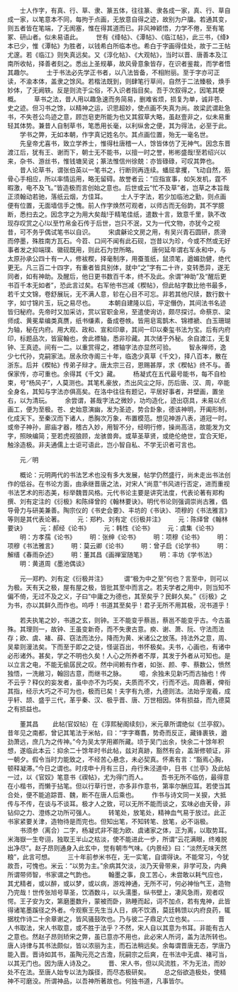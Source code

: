 <!-- { "loadSidebar": true } -->
　　士人作字，有真、行、草、隶、篆五体，往往篆、隶各成一家，真、行、草自成一家，以笔意本不同，每拘于点画，无放意自得之迹，故别为户牖。若通其变，则五者皆在笔端，了无阂塞，惟在得其道而已。非风神颖悟，力学不倦，至有笔冢、研山者。似未易语此。 
　　世有《绛帖》、《潭帖》、《临江帖》，此三书，《绛》本已少，惟《潭帖》为胜者，以钱希白所临本也。希白于字画得佳处，故于二王帖尤邃。若《临江》则失真远矣。又《淳化帖》、《大观帖》，当时以晋、唐善本及江南所收帖，择善者刻之。悉出上圣规摹，故风骨意象皆存，在识者鉴裁，而学者悟其趣尔。 
　　士于书法必先学正书者，以八法皆备，不相附丽。至于字亦可正读，不渝本体，盖隶之馀风。若楷法既到，则肆笔行草间，自然于二法臻极，焕手妙体，了无阙轶。反是则流于尘俗，不入识者指目矣。吾于次叙得之，因笔其梗概。 
　　草书之法，昔人用以趣急速而务简易，删难省烦，损复为单，诚非苍、史之迹。但习书之馀，以精神之运，识思超妙，使点画不失真为尚。故梁武谓赴急书，不失苍公鸟迹之意，顾岂皂吏所能为也又其叙草大略，虽赵壹非之，似未易重轻其体势。兼昔人自制草书，笔悉用长毫，以利纵舍之便，其为得法，必至于此。 
　　学书之弊，无如本朝，作字真记姓名尔。其点画位置，殆无一毫名世。 
　　先皇帝尤喜书，致立学养士，惟得杜唐稽一人，馀皆体仿了无神气。因念东晋渡江后，犹有王、谢而下，朝士无不能书，以擅一时之誉，彬彬盛哉!至若绍兴以来，杂书、游丝书，惟钱塘吴说；篆法惟信州徐兢：亦皆碌碌，可叹其弊也。 
　　昔人论草书，谓张伯英以一笔书之，行断则再连续。蟠屈拿攫，飞动自然，筋骨心手相应，所以率情运用，略无留碍。故誉者云：“应指宣事，如矢发机，霆不暇激，电不及飞。”皆造极而言创始之意也。后世或云“忙不及草”者，岂草之本旨哉正须翰动若驰，落纸云烟，方佳耳。 
　　士人于字法，若少加临池之勤，则点画便有位置，无面墙信手之愧。前人作字焕然可观者，以师古而无俗韵，其不学臆断，悉扫去之。因念字之为用大矣哉!于精笔佳纸，遣数十言，致意千里，孰不改现存叹赏之心!以至竹帛金石传于后世，岂只不泯，又为一代文物，亦犹今之视昔，可不务乎偶试笔书以自识。 
　　宋虞龢论文房之用，有吴兴青石圆研，质滑而停墨，殊胜南方瓦石。今苕、口间不闻有此石砚，岂昔以为珍，今或不然或无好事者发之抑端璞、徽砚既用，则此石为世所略。 
　　唐何延年谓右军永和中，与太原孙承公四十有一人，修袚稧，择毫制序，用蚕茧纸，鼠须笔，遒媚劲健，绝代更无。凡三百二十四字，有重者皆具别体，就中“之”字有二十许，变转悉异，遂无同者，如有神助。及醒后，他日更书数百千本，终不及此。余谓“神助”及“醒后更书百千本无如者”，恐此言过矣。右军他书岂减《稧帖》，但此帖字数比他书最多，若千丈文锦，卷舒展玩，无不满人意，轸在心目不可忘。非若其他尺牍，数行数十字，如寸锦片玉，玩之易尽也。 
　　本朝自建隆以后，平定僭伪，其间法书名迹皆归秘府。先帝时又加采访，赏以官职金帛，至遣使询访，颇尽探讨。命蔡京、梁师成、黄冕辈编类真赝，纸书缣素，备成卷帙。皆用皂鸾鹊木、锦褾褫、白玉珊瑚为轴，秘在内府。用大观、政和、宣和印章，其间一印以秦玺书法为宝。后有内府印，标题品次，皆宸翰也，舍此褾轴，悉非珍藏。其次储于外秘。余自渡江，无复钟、王真迹。间有一二。以重赏得之，褾轴字法亦显然可验。 
　　智永禅师，逸少七代孙，克嗣家法。居永欣寺阁三十年，临逸少真草《千文》，择八百本，散在浙东。后并《稧帖》传弟子辩才。唐太宗三召，恩赐甚厚，求《稧帖》终不与。善保家传，亦可重也。余得其《千文》藏。 
　　杨凝式在五代最号能书，每不自检束，号“杨风子”，人莫测也。其笔札豪放，杰出风尘之际，历后唐、汉、周，卒能全身名，其知与字法亦俱高矣。在洛中往往有题记，平居好事者，并壁画，置坐右，以为清玩。 
　　余尝谓，甚哉字法之微妙，功均造化，迹出窃具，未易以点画工，便为至极。苍、史始意演幽，发为圣迹，势合卦象，德该神明，开阖形制，化成天下。至秦汉而下诸人，悉胸次万象，布置模范。想见神游八表，道冠一时。或帝子神孙，廊庙才器，稽古入妙，用智不分，经明行修，操尚高洁，故能发为文字，照映编简；至若虎视狼顾，龙骇兽奔。或草圣草贤，或绝伦绝世，宜合天矩，触涂造极。非夫通儒上士讵可语此，岂小智自私、不学无识者可言也。 






　　元／明 

　　概论：元明两代的书法艺术也没有多大发展，帖学仍然盛行，尚未走出书法创作的低谷。在书论方面，由承继晋唐之法，对宋人“尚意”书风进行否定，进而重视书法艺术的形态美，标举魏晋风格。元代书论主要是讲究法度，代表论著有郑构撰、刘有定注的《衍极》和陈绎曾的《翰林要诀》。明代书论则强调崇尚古雅，倡导骨力与研美兼善。陶宗仪的《书史会要》、丰坊的《书诀》、项穆的《书法雅言》等则是其代表论著。 
　　元：郑杓、刘有定《衍极并注》 
　　元：陈绎曾《翰林要诀》 
　　元：郝经《论书》 
　　元：韩性《论书》 
　　元：虞集《论书》 
　　明：方孝孺《论书》 
　　明：张绅《论书》 
　　明：项穆《论书》 
　　明：项穆《书法雅言》 
　　明：莫云卿《论书》 
　　明：曾子启《论学书》 
　　明：解缙《春雨杂述》 
　　明：董其昌《画禅室随笔》 
　　明：丰坊《学书法》 
　　明：黄道周《墨池偶谈》 


　　元—郑杓、刘有定《衍极并注》　 
　　谓“极为中之至”何也？言至中，则可以为极。天有天之极，屋有屋之极，皆批其至中而言之。若夫学者之用中，则当知不偏不倚，无过不及之义，子曰“中庸之为德也，其至矣乎？民鲜久矣。”《衍极》之为书，亦以其鲜久而作也。呜呼！书道其至矣乎！君子无所不用其极，况书道乎！ 

　　若夫执笔之妙，书道之玄，则钟。王不能变乎蔡邕，蔡邕不能变乎古。今古虽殊。其理则一，故钟、王虽变新奇，而不失隶古意。瘐、谢、萧、阮、守法而法存；欧、虞、褚、薛、窃法而法分。降而为黄、米诸公之放荡。持法外之意，周、吴辈则漫法矣。下而至于即之之徒，怪诞百出，书怀极矣。夫书，心画也，有诸中必形诸外。甚矣，学之不明也久矣！人心之所养者不厚，其发于外者从可知也。是以立言之电，不能无偷孱民之叹。然中间赖有作者，如张、颜、李、蔡数公，愤然独悟，一洗敝习，翰回古意，而继书之脉。 
　　噫，余独未见新巧而古抽也！传不云乎？释仪的妄发者，虽中亦不为巧矣，夫质而不文，行而不远。周鼎著，俾衔其指，经示大巧之不可为也，极而已矣！夫字有九德，九德则法。法始乎宠羲，成乎轩、颉、盛乎三代，革乎秦、汉、极乎晋、唐、万世相因。体有损益，而九德莫之有损益也。 

　　董其昌 
　　此帖(官奴帖）在《淳熙秘阁续刻》，米元章所谓绝似《兰亭叙》。昔年见之南都，曾记其笔法于米帖，曰：“字字骞翥，势奇而反正，藏锋裹铁，遒劲萧远，庶几为之传神。”今为吴太学用卿所藏。顷于吴门出余，快余二十馀年积想，遂临此本云：抑余二十馀年时书此帖，兹对真跡，豁然有会，盖渐修顿证，非一朝夕。假令当时力能致之，不经苦心悬念，未必契真。怀素有言：“豁焉心胸，顿释凝滞。”今日之谓也。时戌申十月有三日，舟行朱泾道中，日书《兰亭》及此帖一过，以《官奴》笔意书《禊帖》，尤为得门而人。 
　　吾书无所不临仿，最得意在小楷书，而懒于拈笔。但以行草行世，亦多非作意书，第率尔酬应耳。若使当其合处，便不能追踪晋、魏，断不在唐人后乘也。 
　　作书与诗文同一关捩，大抵传与不传，在谈与不谈耳。极才人之致，可以无所不能而谈之，玄味必由天骨，非钻仰之力、澄练之功所可强人。 
　　转笔处，放笔处，精神血气易于放过。此正书家紧要关津，造物待是而完也。但知出笔，不知转笔、放笔，必不诣极。 
　　书须参（离合）二字，杨凝式非不能为欧、虞诸家之体，正为离，以取势耳。米海嶽一生夸诩，独取王半山之枯淡，使不能进此一步，所谓“云花满眼，终难脱出净尽”。赵子昂则通身入此玄中，觉有朝市气味。《内景经》曰：“淡然无味天然粮”，此言可想。 
　　三十年前参米书在，无一实笔，自谓得诀。不能常习，今犹故吾，可愧也。米云：“以势为主。”余病其欠淡，淡乃天骨带来，非学可及，内典所谓带师智，书家谓之气韵也。 
　　翰墨之事，良工苦心，未尝敢以耗气应也，其尤精者，或以醉，或以梦，或以病，游戏神通，无所不可，何必神怡气王，造物乃完哉！世传张旭号草圣，饮酒数斗，以头濡墨，纵书壁上，凄风急雨，观者叹愕。王子安为文，第磨墨数升，蒙被而卧，熟睡而起，词不加点，若有鬼神，此皆得诸笔墨蹊径之外者。今观察王先生当人日，病不饮酒，莫廷韩馈以内府良药，辄据枕作诗二十余章谢之，皆风骚鼓吹也。乃与彼二子鼎足六立也矣。…… 
　　晋人书取法，宋人书取意，或不胜于法乎？不然，宋人自以其意为书耳。非能有古人之意也。然赵子昂则矫宋之弊，虽已意亦不用也，此必宋人所诃，盖为法所转也。唐人诗律与其书法颇似，皆以浓丽为主，而石法稍远矣。余每谓晋唐无态，学唐乃能入晋。晋诗如其书，虽陶元亮之古澹，阮嗣宗之后爽，在书法中无虞、褚可当，以其无门也。因为唐人诗及之。 
　　晋、宋人书，但以风流胜，不为无法，而妙处不在法。至唐人始专以法为蹊径，而尽态极研矣。 
　　总之俗欲造极处，使精神不可磨没。所谓神品，以吾神所著故也。何独书道，凡事皆尔。 
